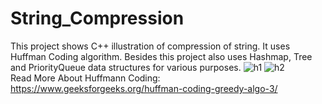 # String_Compression
This project shows C++ illustration of compression of string. It uses Huffman Coding algorithm. Besides this project also uses Hashmap, Tree and PriorityQueue data structures for various purposes.
![h1](https://user-images.githubusercontent.com/76402029/192138057-96f42fb7-01e3-4d22-9342-bd39f37a3fc9.PNG)
![h2](https://user-images.githubusercontent.com/76402029/192138063-beb9d47f-4232-4e4d-bf3e-2ac30e45b169.PNG) <br/>
Read More About Huffmann Coding: https://www.geeksforgeeks.org/huffman-coding-greedy-algo-3/
